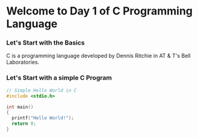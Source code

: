 # Welcome to Day 1 of C Programming Language

### Let's Start with the Basics

C is a programming language developed by Dennis Ritchie in AT & T's Bell Laboratories.

### Let's Start with a simple C Program

```c
// Simple Hello World in C
#include <stdio.h>

int main()
{
  printf("Hello World!");
  return 0;
}
```
